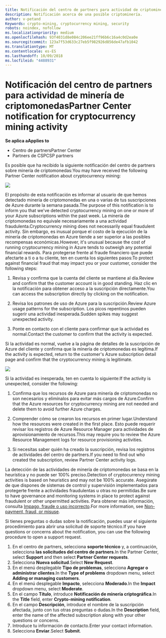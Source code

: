 ```yaml
---
title: Notificación del centro de partners para actividad de criptominería | El centro de partners
description: Notificación acerca de una posible criptominería.
author: v-petand
Keywords: crypto-mining, cryptocurrency mining, security
robots: noindex, nofollow
ms.localizationpriority: medium
ms.openlocfilehash: 93f4031d8e084c206ee21ff96b6c16a4c0d2ea0e
ms.sourcegitcommit: 123a7f53d633c27eb5f982926d856de47afb1042
ms.translationtype: MT
ms.contentlocale: es-ES
ms.lasthandoff: 10/09/2018
ms.locfileid: "4488931"
---
```

# <a name="partner-center-notification-for-cryptocurrency-mining-activity"></a><span data-ttu-id="5a413-103">Notificación del centro de partners para actividad de minería de criptomonedas</span><span class="sxs-lookup"><span data-stu-id="5a413-103">Partner Center notification for cryptocurrency mining activity</span></span>

**<span data-ttu-id="5a413-104">Se aplica a</span><span class="sxs-lookup"><span data-stu-id="5a413-104">Applies to</span></span>**

-  <span data-ttu-id="5a413-105">Centro de partners</span><span class="sxs-lookup"><span data-stu-id="5a413-105">Partner Center</span></span>
-  <span data-ttu-id="5a413-106">Partners de CSP</span><span class="sxs-lookup"><span data-stu-id="5a413-106">CSP partners</span></span>

<span data-ttu-id="5a413-107">Es posible que ha recibido la siguiente notificación del centro de partners sobre minería de criptomonedas:</span><span class="sxs-lookup"><span data-stu-id="5a413-107">You may have received the following Partner Center notification about cryptocurrency mining:</span></span>
 
![](images/crypto1.png)

<span data-ttu-id="5a413-108">El propósito de esta notificación es informar al usuario de que hemos detectado minería de criptomonedas en una o varias de tus suscripciones de Azure durante la semana pasada.</span><span class="sxs-lookup"><span data-stu-id="5a413-108">The purpose of this notification is to inform you that we've detected cryptocurrency mining on one or more of your Azure subscriptions within the past week.</span></span> <span data-ttu-id="5a413-109">La minería de criptomonedas no equivale necesariamente a una actividad fraudulenta.</span><span class="sxs-lookup"><span data-stu-id="5a413-109">Cryptocurrency mining does not necessarily equal fraudulent activity.</span></span> <span data-ttu-id="5a413-110">Sin embargo, es inusual porque el costo de la ejecución de la minería de criptomonedas en Azure tiende a ser superior a las posibles recompensas económicas.</span><span class="sxs-lookup"><span data-stu-id="5a413-110">However, it's unusual because the cost of running cryptocurrency mining in Azure tends to outweigh any potential financial rewards.</span></span> <span data-ttu-id="5a413-111">Para protegerse frente al fraude financiero que puede afectarte a ti o a tu cliente, ten en cuenta los siguientes pasos:</span><span class="sxs-lookup"><span data-stu-id="5a413-111">To protect against financial fraud that may impact you or your customer, consider the following steps:</span></span>

1.  <span data-ttu-id="5a413-112">Revisa y confirma que la cuenta del cliente se mantiene al día.</span><span class="sxs-lookup"><span data-stu-id="5a413-112">Review and confirm that the customer account is in good standing.</span></span> <span data-ttu-id="5a413-113">Haz clic en la notificación para obtener acceso a la suscripción directamente.</span><span class="sxs-lookup"><span data-stu-id="5a413-113">You can access the subscription directly by clicking on the notification.</span></span>

2.  <span data-ttu-id="5a413-114">Revisa los patrones de uso de Azure para la suscripción.</span><span class="sxs-lookup"><span data-stu-id="5a413-114">Review Azure usage patterns for the subscription.</span></span> <span data-ttu-id="5a413-115">Los picos repentinos pueden sugerir una actividad inesperada.</span><span class="sxs-lookup"><span data-stu-id="5a413-115">Sudden spikes may suggest unexpected activity.</span></span>

3.  <span data-ttu-id="5a413-116">Ponte en contacto con el cliente para confirmar que la actividad es normal.</span><span class="sxs-lookup"><span data-stu-id="5a413-116">Contact the customer to confirm that the activity is expected.</span></span>

<span data-ttu-id="5a413-117">Si la actividad es normal, vuelve a la página de detalles de la suscripción de Azure del cliente y confirma que la minería de criptomonedas es legítima.</span><span class="sxs-lookup"><span data-stu-id="5a413-117">If the activity is expected, return to the customer's Azure subscription detail page and confirm that the cryptocurrency mining is legitimate.</span></span> 


![](images/crypto2.png)

<span data-ttu-id="5a413-118">Si la actividad es inesperada, ten en cuenta lo siguiente:</span><span class="sxs-lookup"><span data-stu-id="5a413-118">If the activity is unexpected, consider the following:</span></span>

1.  <span data-ttu-id="5a413-119">Confirma que los recursos de Azure para minería de criptomonedas no son necesarios y elimínalos para evitar más cargos de Azure.</span><span class="sxs-lookup"><span data-stu-id="5a413-119">Confirm that the Azure resources for cryptocurrency mining are not needed and delete them to avoid further Azure charges.</span></span>

2.  <span data-ttu-id="5a413-120">Comprender cómo se crearon los recursos en primer lugar.</span><span class="sxs-lookup"><span data-stu-id="5a413-120">Understand how the resources were created in the first place.</span></span> <span data-ttu-id="5a413-121">Esto puede requerir revisar los registros de Azure Resource Manager para actividades de aprovisionamiento de recursos.</span><span class="sxs-lookup"><span data-stu-id="5a413-121">This may require you to review the Azure Resource Management logs for resource provisioning activities.</span></span>

3.  <span data-ttu-id="5a413-122">Si necesitas saber quién ha creado la suscripción, revisa los registros de actividades del centro de partners.</span><span class="sxs-lookup"><span data-stu-id="5a413-122">If you need to find out who created the subscription, review Partner Center activity logs.</span></span>

<span data-ttu-id="5a413-123">La detección de las actividades de minería de criptomonedas se basa en la heurística y no puede ser 100% preciso.</span><span class="sxs-lookup"><span data-stu-id="5a413-123">Detection of cryptocurrency mining activities is based on heuristics and may not be 100% accurate.</span></span> <span data-ttu-id="5a413-124">Asegúrate de que dispones de sistemas de control y supervisión implementados para protegerte frente a actividades fraudulentas u otras no permitidas.</span><span class="sxs-lookup"><span data-stu-id="5a413-124">Be sure to have governance and monitoring systems in place to protect against fraudulent or other unpermitted activities.</span></span> <span data-ttu-id="5a413-125">Para obtener más información, consulta [Impago, fraude o uso incorrecto](https://docs.microsoft.com/partner-center/non-payment--fraud--or-misuse).</span><span class="sxs-lookup"><span data-stu-id="5a413-125">For more information, see [Non-payment, fraud, or misuse](https://docs.microsoft.com/partner-center/non-payment--fraud--or-misuse).</span></span>

<span data-ttu-id="5a413-126">Si tienes preguntas o dudas sobre la notificación, puedes usar el siguiente procedimiento para abrir una solicitud de soporte técnico.</span><span class="sxs-lookup"><span data-stu-id="5a413-126">If you have questions or concerns about the notification, you can use the following procedure to open a support request.</span></span>

1.  <span data-ttu-id="5a413-127">En el centro de partners, selecciona **soporte técnico** y, a continuación, selecciona **las solicitudes del centro de partners**.</span><span class="sxs-lookup"><span data-stu-id="5a413-127">In the Partner Center, select **Support** and then select **Partner Center requests**.</span></span>
3.  <span data-ttu-id="5a413-128">Selecciona **Nueva solicitud**.</span><span class="sxs-lookup"><span data-stu-id="5a413-128">Select **New Request**.</span></span> 
4.  <span data-ttu-id="5a413-129">En el menú desplegable **Tipo de problemas**, selecciona **Agregar o administrar clientes**.</span><span class="sxs-lookup"><span data-stu-id="5a413-129">In the **Type of problems** dropdown menu, select **Adding or managing customers**.</span></span>
5.  <span data-ttu-id="5a413-130">En el menú desplegable **Impacto**, selecciona **Moderado**.</span><span class="sxs-lookup"><span data-stu-id="5a413-130">In the **Impact** dropdown menu, select **Moderate**.</span></span>
6.  <span data-ttu-id="5a413-131">En el campo **Título**, introduce **Notificación de minería criptográfica**.</span><span class="sxs-lookup"><span data-stu-id="5a413-131">In the **Title** field, enter **Crypto-mining notification**.</span></span>
7.  <span data-ttu-id="5a413-132">En el campo **Descripción**, introduce el nombre de la suscripción afectada, junto con tus otras preguntas o dudas.</span><span class="sxs-lookup"><span data-stu-id="5a413-132">In the **Description** field, enter the name of the affected subscription along with your other questions or concerns.</span></span> 
8.  <span data-ttu-id="5a413-133">Introduce tu información de contacto.</span><span class="sxs-lookup"><span data-stu-id="5a413-133">Enter your contact information.</span></span>
9.  <span data-ttu-id="5a413-134">Selecciona **Enviar**.</span><span class="sxs-lookup"><span data-stu-id="5a413-134">Select **Submit**.</span></span>



